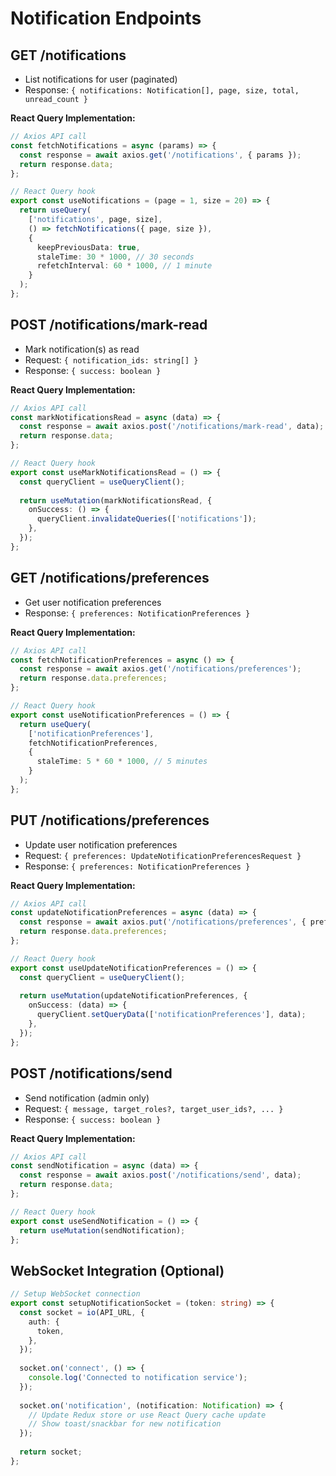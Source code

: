 # Notification Endpoints

## GET /notifications
- List notifications for user (paginated)
- Response: `{ notifications: Notification[], page, size, total, unread_count }`

**React Query Implementation:**
```typescript
// Axios API call
const fetchNotifications = async (params) => {
  const response = await axios.get('/notifications', { params });
  return response.data;
};

// React Query hook
export const useNotifications = (page = 1, size = 20) => {
  return useQuery(
    ['notifications', page, size],
    () => fetchNotifications({ page, size }),
    {
      keepPreviousData: true,
      staleTime: 30 * 1000, // 30 seconds
      refetchInterval: 60 * 1000, // 1 minute
    }
  );
};
```

## POST /notifications/mark-read
- Mark notification(s) as read
- Request: `{ notification_ids: string[] }`
- Response: `{ success: boolean }`

**React Query Implementation:**
```typescript
// Axios API call
const markNotificationsRead = async (data) => {
  const response = await axios.post('/notifications/mark-read', data);
  return response.data;
};

// React Query hook
export const useMarkNotificationsRead = () => {
  const queryClient = useQueryClient();
  
  return useMutation(markNotificationsRead, {
    onSuccess: () => {
      queryClient.invalidateQueries(['notifications']);
    },
  });
};
```

## GET /notifications/preferences
- Get user notification preferences
- Response: `{ preferences: NotificationPreferences }`

**React Query Implementation:**
```typescript
// Axios API call
const fetchNotificationPreferences = async () => {
  const response = await axios.get('/notifications/preferences');
  return response.data.preferences;
};

// React Query hook
export const useNotificationPreferences = () => {
  return useQuery(
    ['notificationPreferences'],
    fetchNotificationPreferences,
    {
      staleTime: 5 * 60 * 1000, // 5 minutes
    }
  );
};
```

## PUT /notifications/preferences
- Update user notification preferences
- Request: `{ preferences: UpdateNotificationPreferencesRequest }`
- Response: `{ preferences: NotificationPreferences }`

**React Query Implementation:**
```typescript
// Axios API call
const updateNotificationPreferences = async (data) => {
  const response = await axios.put('/notifications/preferences', { preferences: data });
  return response.data.preferences;
};

// React Query hook
export const useUpdateNotificationPreferences = () => {
  const queryClient = useQueryClient();
  
  return useMutation(updateNotificationPreferences, {
    onSuccess: (data) => {
      queryClient.setQueryData(['notificationPreferences'], data);
    },
  });
};
```

## POST /notifications/send
- Send notification (admin only)
- Request: `{ message, target_roles?, target_user_ids?, ... }`
- Response: `{ success: boolean }`

**React Query Implementation:**
```typescript
// Axios API call
const sendNotification = async (data) => {
  const response = await axios.post('/notifications/send', data);
  return response.data;
};

// React Query hook
export const useSendNotification = () => {
  return useMutation(sendNotification);
};
```

## WebSocket Integration (Optional)
```typescript
// Setup WebSocket connection
export const setupNotificationSocket = (token: string) => {
  const socket = io(API_URL, {
    auth: {
      token,
    },
  });
  
  socket.on('connect', () => {
    console.log('Connected to notification service');
  });
  
  socket.on('notification', (notification: Notification) => {
    // Update Redux store or use React Query cache update
    // Show toast/snackbar for new notification
  });
  
  return socket;
};
``` 